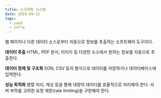 ```yaml
---
title: 스크래핑 시스템
date: 2024-09-12
tags:
  - seed
  - infra
---
```

웹 페이지나 다른 데이터 소스로부터 자동으로 정보를 추출하는 소프트웨어 도구이다.

**데이터 추출**
HTML, PDF 문서, 이미지 등 다양한 소스에서 원하는 정보를 자동으로 추출한다.

**데이터 정제 및 구조화**
SON, CSV 등의 형식으로 데이터를 저장하거나 데이터베이스에 입력한다.

**성능 최적화**
병렬 처리, 캐싱 등을 통해 대량의 데이터를 효율적으로 처리해야 한다.
서버 부하를 고려한 요청 제한(rate limiting)을 구현해야 한다.
